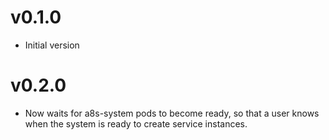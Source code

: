 # v0.1.0

* Initial version

# v0.2.0

* Now waits for a8s-system pods to become ready, so that a user knows when the system is ready to create service instances.